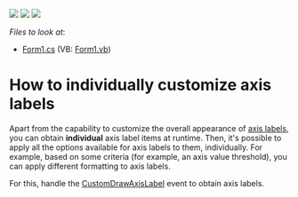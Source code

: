 <!-- default badges list -->
![](https://img.shields.io/endpoint?url=https://codecentral.devexpress.com/api/v1/VersionRange/128575010/14.2.3%2B)
[![](https://img.shields.io/badge/Open_in_DevExpress_Support_Center-FF7200?style=flat-square&logo=DevExpress&logoColor=white)](https://supportcenter.devexpress.com/ticket/details/E1469)
[![](https://img.shields.io/badge/📖_How_to_use_DevExpress_Examples-e9f6fc?style=flat-square)](https://docs.devexpress.com/GeneralInformation/403183)
<!-- default badges end -->
<!-- default file list -->
*Files to look at*:

* [Form1.cs](./CS/CustomAxisLabels/Form1.cs) (VB: [Form1.vb](./VB/CustomAxisLabels/Form1.vb))
<!-- default file list end -->
# How to individually customize axis labels

Apart from the capability to customize the overall appearance of [axis labels](https://docs.devexpress.com/WindowsForms/5804/controls-and-libraries/chart-control/axes/axis-labels?p=netframework), you can obtain **individual** axis label items at runtime. Then, it's possible to apply all the options available for axis labels to them, individually. For example, based on some criteria (for example, an axis value threshold), you can apply different formatting to axis labels.

For this, handle the [CustomDrawAxisLabel](https://docs.devexpress.com/WindowsForms/DevExpress.XtraCharts.ChartControl.CustomDrawAxisLabel?p=netframework) event to obtain axis labels.
